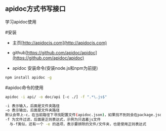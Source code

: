 ## apidoc方式书写接口

学习apidoc使用


#安装
 - 主页[http://apidocjs.com](http://apidocjs.com)
 - github[https://github.com/apidoc/apidoc](https://github.com/apidoc/apidoc)

 - apidoc 安装命令(安装node.js和npm为前提)
```bash
npm install apidoc -g
```

#apidoc命令的使用

```bash
apidoc -i api/ -o doc/api [-c ./] -f ".*\.js$"

-i 表示输入，后面是文件夹路径
-o 表示输出，后面是文件夹路径
默认会带上-c，在当前路径下寻找配置文件(apidoc.json)，如果找不到则会在package.json中寻找 "apidoc": { }
-f 为文件过滤，后面是正则表达式，示例为只选着js文件
  与-f类似，还有一个 -e 的选项，表示要排除的文件/文件夹，也是使用正则表达式
```


